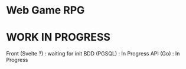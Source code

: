 # Web Game RPG

# WORK IN PROGRESS

Front (Svelte ?) : waiting for init
BDD (PGSQL) : In Progress
API (Go) : In  Progress
